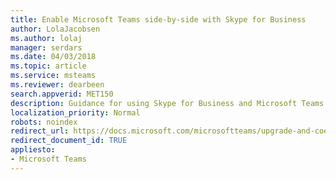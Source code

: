 ```yaml
---
title: Enable Microsoft Teams side-by-side with Skype for Business
author: LolaJacobsen
ms.author: lolaj
manager: serdars
ms.date: 04/03/2018
ms.topic: article
ms.service: msteams
ms.reviewer: dearbeen
search.appverid: MET150
description: Guidance for using Skype for Business and Microsoft Teams side by side.
localization_priority: Normal
robots: noindex
redirect_url: https://docs.microsoft.com/microsoftteams/upgrade-and-coexistence-of-skypeforbusiness-and-teams
redirect_document_id: TRUE
appliesto:
- Microsoft Teams
---
```

